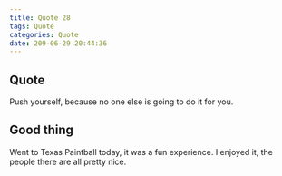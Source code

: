 ```yaml
---
title: Quote 28
tags: Quote
categories: Quote
date: 209-06-29 20:44:36
---
```


## Quote

Push yourself, because no one else is going to do it for you.

## Good thing

Went to Texas Paintball today, it was a fun experience.
I enjoyed it, the people there are all pretty nice.
